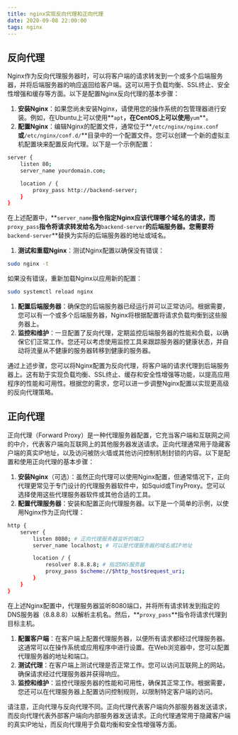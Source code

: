 ```yaml
---
title: nginx实现反向代理和正向代理
date: 2020-09-08 22:00:00
tags: nginx
---
```


## 反向代理

Nginx作为反向代理服务器时，可以将客户端的请求转发到一个或多个后端服务器，并将后端服务器的响应返回给客户端。这可以用于负载均衡、SSL终止、安全性增强和缓存等方面。以下是配置Nginx反向代理的基本步骤：

1. **安装Nginx**：如果您尚未安装Nginx，请使用您的操作系统的包管理器进行安装。例如，在Ubuntu上可以使用**`apt`**，在CentOS上可以使用**`yum`**。
2. **配置Nginx**：编辑Nginx的配置文件，通常位于**`/etc/nginx/nginx.conf`**或**`/etc/nginx/conf.d/`**目录中的一个配置文件。您可以创建一个新的虚拟主机配置块来配置反向代理。以下是一个示例配置：

```bash
server {
    listen 80;
    server_name yourdomain.com;

    location / {
        proxy_pass http://backend-server;
    }
}

```

在上述配置中，**`server_name`**指令指定Nginx应该代理哪个域名的请求，而**`proxy_pass`**指令将请求转发给名为**`backend-server`**的后端服务器。您需要将**`backend-server`**替换为实际的后端服务器的地址或域名。

1. **测试和重载Nginx**：测试Nginx配置以确保没有错误：

```bash
sudo nginx -t
```

如果没有错误，重新加载Nginx以应用新的配置：

```bash
sudo systemctl reload nginx
```

1. **配置后端服务器**：确保您的后端服务器已经运行并可以正常访问。根据需要，您可以有一个或多个后端服务器，Nginx将根据配置将请求负载均衡到这些服务器上。
2. **监控和维护**：一旦配置了反向代理，定期监控后端服务器的性能和负载，以确保它们正常工作。您还可以考虑使用监控工具来跟踪服务器的健康状态，并自动将流量从不健康的服务器转移到健康的服务器。

通过上述步骤，您可以将Nginx配置为反向代理，将客户端的请求代理到后端服务器上。这有助于实现负载均衡、SSL终止、缓存和安全性增强等功能，以提高应用程序的性能和可用性。根据您的需求，您可以进一步调整Nginx配置以实现更高级的反向代理策略。

## 正向代理

正向代理（Forward Proxy）是一种代理服务器配置，它充当客户端和互联网之间的中介，代表客户端向互联网上的其他服务器发送请求。正向代理通常用于隐藏客户端的真实IP地址，以及访问被防火墙或其他访问控制机制封锁的内容。以下是配置和使用正向代理的基本步骤：

1. **安装Nginx**（可选）：虽然正向代理可以使用Nginx配置，但通常情况下，正向代理更常见于专门设计的代理服务器软件中，如Squid或TinyProxy。您可以选择使用这些代理服务器软件或其他合适的工具。
2. **配置代理服务器**：安装和配置正向代理服务器。以下是一个简单的示例，以使用Nginx作为正向代理：

```bash
http {
    server {
        listen 8080; # 正向代理服务器监听的端口
        server_name localhost; # 可以是代理服务器的域名或IP地址

        location / {
            resolver 8.8.8.8; # 指定DNS服务器
            proxy_pass $scheme://$http_host$request_uri;
        }
    }
}

```

在上述Nginx配置中，代理服务器监听8080端口，并将所有请求转发到指定的DNS服务器（8.8.8.8）以解析主机名。然后，**`proxy_pass`**指令将请求代理到目标主机。

1. **配置客户端**：在客户端上配置代理服务器，以便所有请求都经过代理服务器。这通常可以在操作系统或应用程序中进行设置。在Web浏览器中，您可以配置代理服务器的地址和端口。
2. **测试代理**：在客户端上测试代理是否正常工作。您可以访问互联网上的网站，确保请求经过代理服务器并获得响应。
3. **监控和维护**：监控代理服务器的性能和可用性，确保其正常工作。根据需要，您还可以在代理服务器上配置访问控制规则，以限制特定客户端的访问。

请注意，正向代理与反向代理不同。正向代理代表客户端向外部服务器发送请求，而反向代理代表外部客户端向内部服务器发送请求。正向代理通常用于隐藏客户端的真实IP地址，而反向代理用于负载均衡和安全性增强等方面。